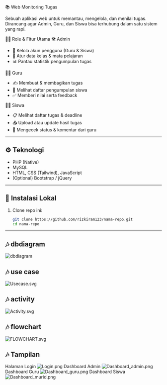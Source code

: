 📚 Web Monitoring Tugas

Sebuah aplikasi web untuk memantau, mengelola, dan menilai tugas. Dirancang agar Admin, Guru, dan Siswa bisa terhubung dalam satu sistem yang rapi.

🧑‍💼 Role & Fitur Utama
🛠️ Admin

- 🔑 Kelola akun pengguna (Guru & Siswa)
- 🏫 Atur data kelas & mata pelajaran
- 📊 Pantau statistik pengumpulan tugas

👨‍🏫 Guru

- ✍️ Membuat & membagikan tugas
- 📂 Melihat daftar pengumpulan siswa
- ✅ Memberi nilai serta feedback

👨‍🎓 Siswa

- 📋 Melihat daftar tugas & deadline
- 📤 Upload atau update hasil tugas
- 📨 Mengecek status & komentar dari guru
---

## ⚙️ Teknologi

- PHP (Native)
- MySQL
- HTML, CSS (Tailwind), JavaScript
- (Optional) Bootstrap / jQuery

---

## 🚀 Instalasi Lokal

1. Clone repo ini:
   ```bash
   git clone https://github.com/rizkiram123/nama-repo.git
   cd nama-repo

---


## 🎶 dbdiagram
![dbdiagram](dbdiagram.svg)


## 🎶 use case
![Usecase.svg](Usecase.svg)


## 🎶 activity
![Activity.svg](Activity.svg)


## 🎶 flowchart
![FLOWCHART.svg](FLOWCHART.svg)



## 🎶 Tampilan
Halaman Login
![Login.png](Login.png)
Dashboard Admin
![Dashboard_admin.png](Dashboard_admin.png)
Dashboard Guru
![Dashboard_guru.png](Dashboard_guru.png)
Dashboard Siswa
![Dashboard_murid.png](Dashboard_murid.png)
